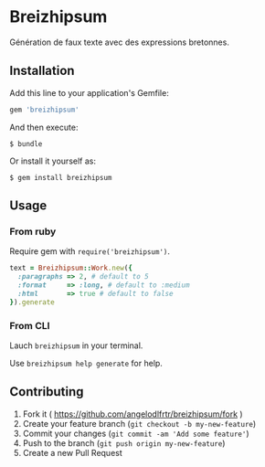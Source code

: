 # Breizhipsum

Génération de faux texte avec des expressions bretonnes.

## Installation

Add this line to your application's Gemfile:

```ruby
gem 'breizhipsum'
```

And then execute:

    $ bundle

Or install it yourself as:

    $ gem install breizhipsum

## Usage

### From ruby

Require gem with `require('breizhipsum')`.

```ruby
text = Breizhipsum::Work.new({
  :paragraphs => 2, # default to 5
  :format     => :long, # default to :medium
  :html       => true # default to false
}).generate
```

### From CLI

Lauch `breizhipsum` in your terminal.

Use `breizhipsum help generate` for help.

## Contributing

1. Fork it ( https://github.com/angelodlfrtr/breizhipsum/fork )
2. Create your feature branch (`git checkout -b my-new-feature`)
3. Commit your changes (`git commit -am 'Add some feature'`)
4. Push to the branch (`git push origin my-new-feature`)
5. Create a new Pull Request
